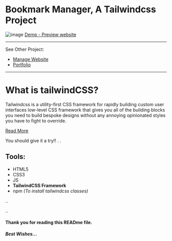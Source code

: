 # Bookmark Manager, A **Tailwindcss** Project

![image](https://github.com/WajdWael/tailwindcss-project/assets/81550668/9caa1ebb-860c-43ba-8e79-1d8b77ce02ae)
[Demp - Preview website](https://wajdwael.github.io/tailwindcss-project/)

---

See Other Project:

- [Manage Website](https://github.com/WajdWael/tailwindcss-project2)
- [Portfolio](https://github.com/WajdWael/tailwindcss-project3/tree/master)

---

# What is tailwindCSS?

Tailwindcss is a utility-first CSS framework for rapidly building custom user interfaces low-level CSS framework that gives you all of the building blocks you need to build bespoke designs without any annoying opinionated styles you have to fight to override. 

[Read More](https://www.geeksforgeeks.org/introduction-to-tailwind-css/)

You should give it a try!!
.
.

## Tools:

- HTML5
- CSS3
- JS
- **TailwindCSS Framework**
- npm _(To install tailwindcss classes)_

..

..

#### Thank you for reading this READme file.

**_Best Wishes..._**
